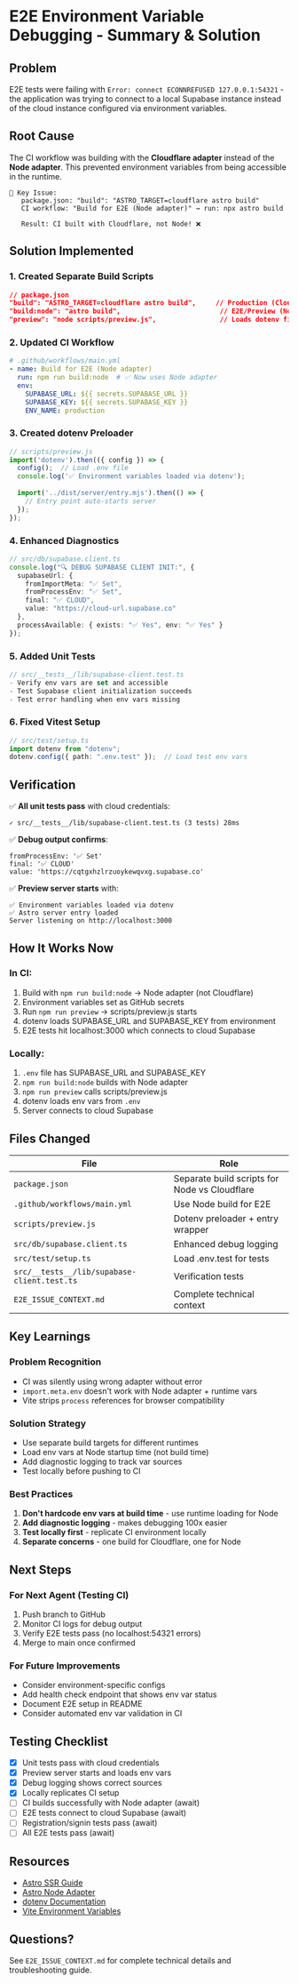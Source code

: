 # E2E Environment Variable Debugging - Summary & Solution

## Problem
E2E tests were failing with `Error: connect ECONNREFUSED 127.0.0.1:54321` - the application was trying to connect to a local Supabase instance instead of the cloud instance configured via environment variables.

## Root Cause
The CI workflow was building with the **Cloudflare adapter** instead of the **Node adapter**. This prevented environment variables from being accessible in the runtime.

```
📌 Key Issue:
   package.json: "build": "ASTRO_TARGET=cloudflare astro build"
   CI workflow: "Build for E2E (Node adapter)" → run: npx astro build
   
   Result: CI built with Cloudflare, not Node! ❌
```

## Solution Implemented

### 1. **Created Separate Build Scripts**
```json
// package.json
"build": "ASTRO_TARGET=cloudflare astro build",     // Production (Cloudflare)
"build:node": "astro build",                         // E2E/Preview (Node)
"preview": "node scripts/preview.js",                // Loads dotenv first
```

### 2. **Updated CI Workflow**
```yaml
# .github/workflows/main.yml
- name: Build for E2E (Node adapter)
  run: npm run build:node  # ✅ Now uses Node adapter
  env:
    SUPABASE_URL: ${{ secrets.SUPABASE_URL }}
    SUPABASE_KEY: ${{ secrets.SUPABASE_KEY }}
    ENV_NAME: production
```

### 3. **Created dotenv Preloader**
```javascript
// scripts/preview.js
import('dotenv').then(({ config }) => {
  config();  // Load .env file
  console.log('✅ Environment variables loaded via dotenv');
  
  import('../dist/server/entry.mjs').then(() => {
    // Entry point auto-starts server
  });
});
```

### 4. **Enhanced Diagnostics**
```typescript
// src/db/supabase.client.ts
console.log("🔍 DEBUG SUPABASE CLIENT INIT:", {
  supabaseUrl: {
    fromImportMeta: "✅ Set",
    fromProcessEnv: "✅ Set",  
    final: "✅ CLOUD",
    value: "https://cloud-url.supabase.co"
  },
  processAvailable: { exists: "✅ Yes", env: "✅ Yes" }
});
```

### 5. **Added Unit Tests**
```typescript
// src/__tests__/lib/supabase-client.test.ts
- Verify env vars are set and accessible
- Test Supabase client initialization succeeds
- Test error handling when env vars missing
```

### 6. **Fixed Vitest Setup**
```typescript
// src/test/setup.ts
import dotenv from "dotenv";
dotenv.config({ path: ".env.test" });  // Load test env vars
```

## Verification

✅ **All unit tests pass** with cloud credentials:
```
✓ src/__tests__/lib/supabase-client.test.ts (3 tests) 28ms
```

✅ **Debug output confirms**:
```
fromProcessEnv: '✅ Set'
final: '✅ CLOUD'
value: 'https://cqtgxhzlrzuoykewqvxg.supabase.co'
```

✅ **Preview server starts** with:
```
✅ Environment variables loaded via dotenv
✅ Astro server entry loaded
Server listening on http://localhost:3000
```

## How It Works Now

### In CI:
1. Build with `npm run build:node` → Node adapter (not Cloudflare)
2. Environment variables set as GitHub secrets
3. Run `npm run preview` → scripts/preview.js starts
4. dotenv loads SUPABASE_URL and SUPABASE_KEY from environment
5. E2E tests hit localhost:3000 which connects to cloud Supabase

### Locally:
1. `.env` file has SUPABASE_URL and SUPABASE_KEY
2. `npm run build:node` builds with Node adapter
3. `npm run preview` calls scripts/preview.js
4. dotenv loads env vars from `.env`
5. Server connects to cloud Supabase

## Files Changed

| File | Role |
|------|------|
| `package.json` | Separate build scripts for Node vs Cloudflare |
| `.github/workflows/main.yml` | Use Node build for E2E |
| `scripts/preview.js` | Dotenv preloader + entry wrapper |
| `src/db/supabase.client.ts` | Enhanced debug logging |
| `src/test/setup.ts` | Load .env.test for tests |
| `src/__tests__/lib/supabase-client.test.ts` | Verification tests |
| `E2E_ISSUE_CONTEXT.md` | Complete technical context |

## Key Learnings

### Problem Recognition
- CI was silently using wrong adapter without error
- `import.meta.env` doesn't work with Node adapter + runtime vars
- Vite strips `process` references for browser compatibility

### Solution Strategy
- Use separate build targets for different runtimes
- Load env vars at Node startup time (not build time)
- Add diagnostic logging to track var sources
- Test locally before pushing to CI

### Best Practices
1. **Don't hardcode env vars at build time** - use runtime loading for Node
2. **Add diagnostic logging** - makes debugging 100x easier
3. **Test locally first** - replicate CI environment locally
4. **Separate concerns** - one build for Cloudflare, one for Node

## Next Steps

### For Next Agent (Testing CI)
1. Push branch to GitHub
2. Monitor CI logs for debug output
3. Verify E2E tests pass (no localhost:54321 errors)
4. Merge to main once confirmed

### For Future Improvements
- Consider environment-specific configs
- Add health check endpoint that shows env var status
- Document E2E setup in README
- Consider automated env var validation in CI

## Testing Checklist

- [x] Unit tests pass with cloud credentials
- [x] Preview server starts and loads env vars
- [x] Debug logging shows correct sources
- [x] Locally replicates CI setup
- [ ] CI builds successfully with Node adapter (await)
- [ ] E2E tests connect to cloud Supabase (await)
- [ ] Registration/signin tests pass (await)
- [ ] All E2E tests pass (await)

## Resources

- [Astro SSR Guide](https://docs.astro.build/en/guides/server-side-rendering/)
- [Astro Node Adapter](https://docs.astro.build/en/guides/integrations-guide/node/)
- [dotenv Documentation](https://github.com/motdotla/dotenv)
- [Vite Environment Variables](https://vitejs.dev/guide/env-and-mode.html)

## Questions?

See `E2E_ISSUE_CONTEXT.md` for complete technical details and troubleshooting guide.

